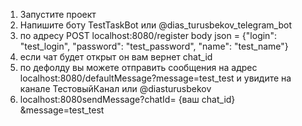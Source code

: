 1. Запустите проект
2. Напишите боту TestTaskBot или @dias_turusbekov_telegram_bot
3. по адресу POST localhost:8080/register body json = {"login": "test_login", "password": "test_password", "name": "test_name"}
4. если чат будет открыт он вам вернет chat_id
5. по дефолду вы можете отправить сообщения на адрес localhost:8080/defaultMessage?message=test_test и увидите на канале ТестовыйКанал или @diasturusbekov
6. localhost:8080sendMessage?chatId= {ваш chat_id} &message=test_test
